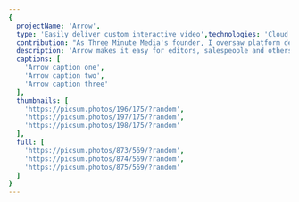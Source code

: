 ```yaml
---
{
  projectName: 'Arrow',
  type: 'Easily deliver custom interactive video',technologies: 'Cloud: AWS ∙ Language: PHP ∙ Transcoding: FFmpeg',
  contribution: "As Three Minute Media's founder, I oversaw platform development, managing our project lead and prioritizing features.",
  description: 'Arrow makes it easy for editors, salespeople and others to customize both content and interactive features on a one-to-one basis without help from a service provider.',
  captions: [
    'Arrow caption one',
    'Arrow caption two',
    'Arrow caption three'
  ],
  thumbnails: [
    'https://picsum.photos/196/175/?random',
    'https://picsum.photos/197/175/?random',
    'https://picsum.photos/198/175/?random'
  ],
  full: [
    'https://picsum.photos/873/569/?random',
    'https://picsum.photos/874/569/?random',
    'https://picsum.photos/875/569/?random'
  ]
}
---
```

